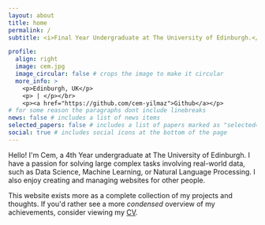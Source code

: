 ```yaml
---
layout: about
title: home
permalink: /
subtitle: <i>Final Year Undergraduate at The University of Edinburgh.</i>

profile:
  align: right
  image: cem.jpg
  image_circular: false # crops the image to make it circular
  more_info: >
    <p>Edinburgh, UK</p>
    <p> | </p></br> 
    <p><a href="https://github.com/cem-yilmaz">Github</a></p>
# for some reason the paragraphs dont include linebreaks
news: false # includes a list of news items
selected_papers: false # includes a list of papers marked as "selected={true}"
social: true # includes social icons at the bottom of the page
---
```

Hello! I'm Cem, a 4th Year undergraduate at The University of Edinburgh. I have a passion for solving large complex tasks involving real-world data, such as Data Science, Machine Learning, or Natural Language Processing. I also enjoy creating and managing websites for other people.

This website exists more as a complete collection of my projects and thoughts. If you'd rather see a more *condensed* overview of my achievements, consider viewing my [CV](/cv/).
